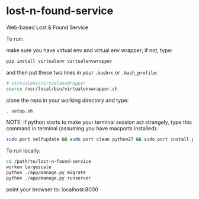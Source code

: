 # lost-n-found-service
Web-based Lost &amp; Found Service

To run:

make sure you have virtual env and virtual env wrapper; if not, type:

```bash
pip install virtualenv virtualenvwrapper
```

and then put these two lines in your `.bashrc` or `.bash_profile`:

```bash
# Virtualenv/VirtualenvWrapper
source /usr/local/bin/virtualenvwrapper.sh
```

clone the repo in your working directory and type:

```bash
. setup.sh
```

NOTE: if python starts to make your terminal session act strangely, type this command in terminal (assuming you have macports installed):
```bash
sudo port selfupdate && sudo port clean python27 && sudo port install python27 +readline
```

To run locally:

```bash
cd /path/to/lost-n-found-service
workon largescale
python ./app/manage.py migrate
python ./app/manage.py runserver
```

point your browser to: localhost:8000
